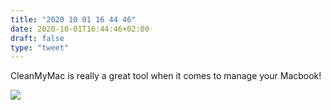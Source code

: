 ```yaml
---
title: "2020 10 01 16 44 46"
date: 2020-10-01T16:44:46+02:00
draft: false
type: "tweet"
---
```

CleanMyMac is really a great tool when it comes to manage your Macbook!

![](/img/2020-09-29-21-46-51.png)
